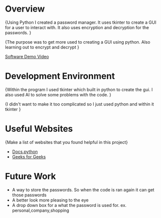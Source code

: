 # Overview
{Using Python I created a password manager. It uses tkinter to create a GUI for a user to interact with. It also uses encryption and decryption for the passwords. }

{The purpose was to get more used to creating a GUI using python. Also learning out to encrypt and decrypt }


[Software Demo Video](https://www.youtube.com/watch?v=BFBvY3SANtg)

# Development Environment

{Within the program I used tkinter which built in python to create the gui. I also used AI to solve some problems with the code. }

{I didn't want to make it too complicated so I just used python and within it tkinter }

# Useful Websites

{Make a list of websites that you found helpful in this project}

- [Docs.python](https://docs.python.org/3/library/tkinter.html)
- [Geeks for Geeks](https://www.geeksforgeeks.org/how-to-encrypt-and-decrypt-strings-in-python/)

# Future Work

- A way to store the passwords. So when the code is ran again it can get those passwords
- A better look more pleasing to the eye
- A drop down box for a what the password is used for. ex. personal,company,shopping